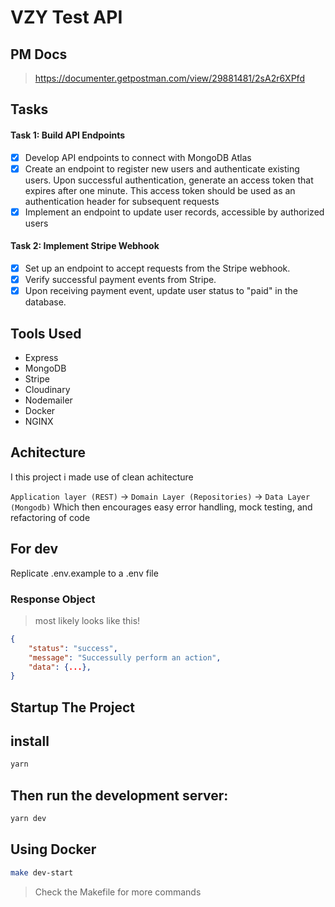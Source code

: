 # VZY Test API

## PM Docs

> https://documenter.getpostman.com/view/29881481/2sA2r6XPfd

## Tasks

#### Task 1: Build API Endpoints

- [x] Develop API endpoints to connect with MongoDB Atlas
- [x] Create an endpoint to register new users and authenticate existing users. Upon successful authentication, generate an access token that expires after one minute. This access token should be used as an authentication header for subsequent requests
- [x] Implement an endpoint to update user records, accessible by authorized users

#### Task 2: Implement Stripe Webhook

- [x] Set up an endpoint to accept requests from the Stripe webhook.
- [x] Verify successful payment events from Stripe.
- [x] Upon receiving payment event, update user status to "paid" in the database.

## Tools Used

- Express
- MongoDB
- Stripe
- Cloudinary
- Nodemailer
- Docker
- NGINX

## Achitecture

I this project i made use of clean achitecture

`Application layer (REST)` -> `Domain Layer (Repositories)` -> `Data Layer (Mongodb)`
Which then encourages easy error handling, mock testing, and refactoring of code

## For **dev**

Replicate .env.example to a .env file

### Response Object

> most likely looks like this!

```json
{
    "status": "success",
    "message": "Successully perform an action",
    "data": {...},
}
```

## Startup The Project

## install

```bash
yarn
```

## Then run the development server:

```bash
yarn dev
```

## Using Docker

```bash
make dev-start
```

> Check the Makefile for more commands
